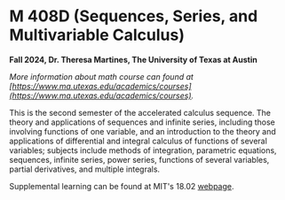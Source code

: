# M 408D (Sequences, Series, and Multivariable Calculus)
**Fall 2024, Dr. Theresa Martines, The University of Texas at Austin**

*More information about math course can found at [https://www.ma.utexas.edu/academics/courses](https://www.ma.utexas.edu/academics/courses).*

This is the second semester of the accelerated calculus sequence. The theory and applications of sequences and infinite series, including those involving functions of one variable, and an introduction to the theory and applications of differential and integral calculus of functions of several variables; subjects include methods of integration, parametric equations, sequences, infinite series, power series, functions of several variables, partial derivatives, and multiple integrals.

Supplemental learning can be found at MIT's 18.02 [webpage](https://ocw.mit.edu/courses/18-02-multivariable-calculus-fall-2007/pages/calendar/).
